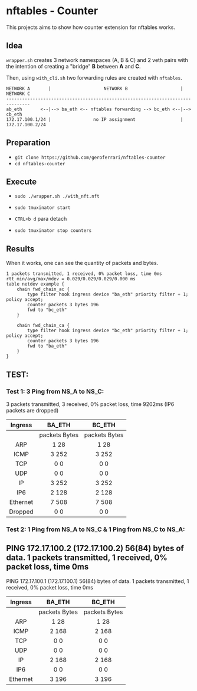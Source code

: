 # nftables - Counter
This projects aims to show how counter extension for nftables works. 

## Idea

`wrapper.sh` creates 3 network namespaces (A, B & C) and 2 veth pairs
with the intention of creating a "bridge" **B** between **A** and **C**.

Then, using `with_cli.sh` two forwarding rules are created with `nftables`.


```
NETWORK A       |                    NETWORK B                    |   NETWORK C
-------------------------------------------------------------------------------
ab_eth       <--|--> ba_eth <-- nftables forwarding --> bc_eth <--|--> cb_eth
172.17.100.1/24 |                no IP assignment                 |    172.17.100.2/24
```

## Preparation

* `git clone https://github.com/geroferrari/nftables-counter`
* `cd nftables-counter`

## Execute
* `sudo ./wrapper.sh ./with_nft.nft `


* `sudo tmuxinator start`
* `CTRL+b d` para detach
* `sudo tmuxinator stop counters`


## Results

When it works, one can see the quantity of packets and bytes.


```
1 packets transmitted, 1 received, 0% packet loss, time 0ms
rtt min/avg/max/mdev = 0.029/0.029/0.029/0.000 ms
table netdev example {
	chain fwd_chain_ac {
		type filter hook ingress device "ba_eth" priority filter + 1; policy accept;
		counter packets 3 bytes 196
		fwd to "bc_eth"
	}

	chain fwd_chain_ca {
		type filter hook ingress device "bc_eth" priority filter + 1; policy accept;
		counter packets 3 bytes 196
		fwd to "ba_eth"
	}
}
```


##  TEST:

### Test 1: 3 Ping from NS_A to NS_C: 
3 packets transmitted, 3 received, 0% packet loss, time 9202ms
(IP6 packets are dropped)

|  Ingress |      BA_ETH      |      BC_ETH      |
|:--------:|:----------------:|:----------------:|
|          | packets    Bytes | packets    Bytes |
| ARP      | 1          28    | 1          28    |
| ICMP     | 3          252   | 3          252   |
| TCP      | 0          0     | 0          0     |
| UDP      | 0          0     | 0          0     |
| IP       | 3          252   | 3          252   |
| IP6      | 2          128   | 2          128   |
| Ethernet | 7          508   | 7          508   |
| Dropped  | 0          0     | 0          0     |

### Test 2: 1 Ping from NS_A to NS_C &  1 Ping from NS_C to NS_A: 
PING 172.17.100.2 (172.17.100.2) 56(84) bytes of data.
1 packets transmitted, 1 received, 0% packet loss, time 0ms
--
PING 172.17.100.1 (172.17.100.1) 56(84) bytes of data.
1 packets transmitted, 1 received, 0% packet loss, time 0ms

|  Ingress |      BA_ETH      |      BC_ETH      |
|:--------:|:----------------:|:----------------:|
|          | packets    Bytes | packets    Bytes |
| ARP      | 1          28    | 1          28    |
| ICMP     | 2          168   | 2          168   |
| TCP      | 0          0     | 0          0     |
| UDP      | 0          0     | 0          0     |
| IP       | 2          168   | 2          168   |
| IP6      | 0          0     | 0          0     |
| Ethernet | 3          196   | 3          196   |
